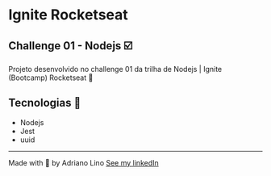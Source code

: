 # Ignite Rocketseat 
## Challenge 01 - Nodejs ☑️

Projeto desenvolvido no challenge 01 da trilha de Nodejs | Ignite (Bootcamp) Rocketseat 💜

## Tecnologias 🚀

- Nodejs
- Jest
- uuid

---
Made with 💜 by Adriano Lino <a href="https://www.linkedin.com/in/adriano-lino-29847618b/" target="_blank">See my linkedIn</a>